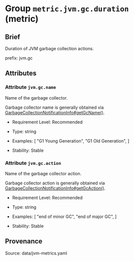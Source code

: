 # Group `metric.jvm.gc.duration` (metric)

## Brief

Duration of JVM garbage collection actions.

prefix: jvm.gc

## Attributes


### Attribute `jvm.gc.name`

Name of the garbage collector.


Garbage collector name is generally obtained via [GarbageCollectionNotificationInfo#getGcName()](https://docs.oracle.com/en/java/javase/11/docs/api/jdk.management/com/sun/management/GarbageCollectionNotificationInfo.html#getGcName()).

- Requirement Level: Recommended

- Type: string
- Examples: [
    "G1 Young Generation",
    "G1 Old Generation",
]

- Stability: Stable


### Attribute `jvm.gc.action`

Name of the garbage collector action.


Garbage collector action is generally obtained via [GarbageCollectionNotificationInfo#getGcAction()](https://docs.oracle.com/en/java/javase/11/docs/api/jdk.management/com/sun/management/GarbageCollectionNotificationInfo.html#getGcAction()).

- Requirement Level: Recommended

- Type: string
- Examples: [
    "end of minor GC",
    "end of major GC",
]

- Stability: Stable



## Provenance

Source: data/jvm-metrics.yaml

